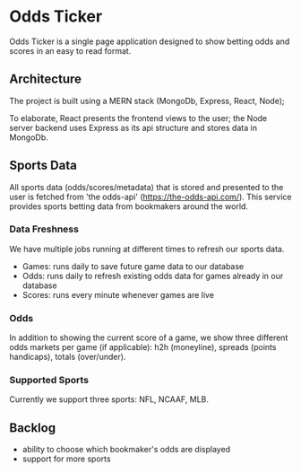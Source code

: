 # Odds Ticker

Odds Ticker is a single page application designed to show betting odds and scores in an easy to read format.

## Architecture

The project is built using a MERN stack (MongoDb, Express, React, Node);

To elaborate, React presents the frontend views to the user; the Node server backend uses Express as its api structure and stores data in MongoDb.

## Sports Data

All sports data (odds/scores/metadata) that is stored and presented to the user is fetched from 'the odds-api' (https://the-odds-api.com/).  This service provides sports betting data from bookmakers around the world.

### Data Freshness

We have multiple jobs running at different times to refresh our sports data.
- Games: runs daily to save future game data to our database
- Odds: runs daily to refresh existing odds data for games already in our database
- Scores: runs every minute whenever games are live

### Odds

In addition to showing the current score of a game, we show three different odds markets per game (if applicable): h2h (moneyline), spreads (points handicaps), totals (over/under).

### Supported Sports

Currently we support three sports: NFL, NCAAF, MLB.

## Backlog

- ability to choose which bookmaker's odds are displayed
- support for more sports